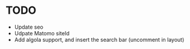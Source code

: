 # TODO

* Update seo
* Udpate Matomo siteId
* Add algola support, and insert the search bar \(uncomment in layout\)

